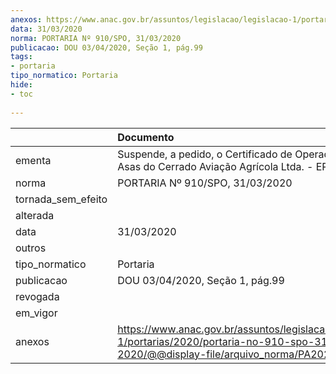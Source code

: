 ```yaml
---
anexos: https://www.anac.gov.br/assuntos/legislacao/legislacao-1/portarias/2020/portaria-no-910-spo-31-03-2020/@@display-file/arquivo_norma/PA2020-0910.pdf
data: 31/03/2020
norma: PORTARIA Nº 910/SPO, 31/03/2020
publicacao: DOU 03/04/2020, Seção 1, pág.99
tags:
- portaria
tipo_normatico: Portaria
hide: 
- toc 
 
---
```


|                    | Documento                                                                                                                                           |
|:-------------------|:----------------------------------------------------------------------------------------------------------------------------------------------------|
| ementa             | Suspende, a pedido, o Certificado de Operador Aérea Asas do Cerrado Aviação Agrícola Ltda. - EPP.                                                   |
| norma              | PORTARIA Nº 910/SPO, 31/03/2020                                                                                                                     |
| tornada_sem_efeito |                                                                                                                                                     |
| alterada           |                                                                                                                                                     |
| data               | 31/03/2020                                                                                                                                          |
| outros             |                                                                                                                                                     |
| tipo_normatico     | Portaria                                                                                                                                            |
| publicacao         | DOU 03/04/2020, Seção 1, pág.99                                                                                                                     |
| revogada           |                                                                                                                                                     |
| em_vigor           |                                                                                                                                                     |
| anexos             | https://www.anac.gov.br/assuntos/legislacao/legislacao-1/portarias/2020/portaria-no-910-spo-31-03-2020/@@display-file/arquivo_norma/PA2020-0910.pdf |